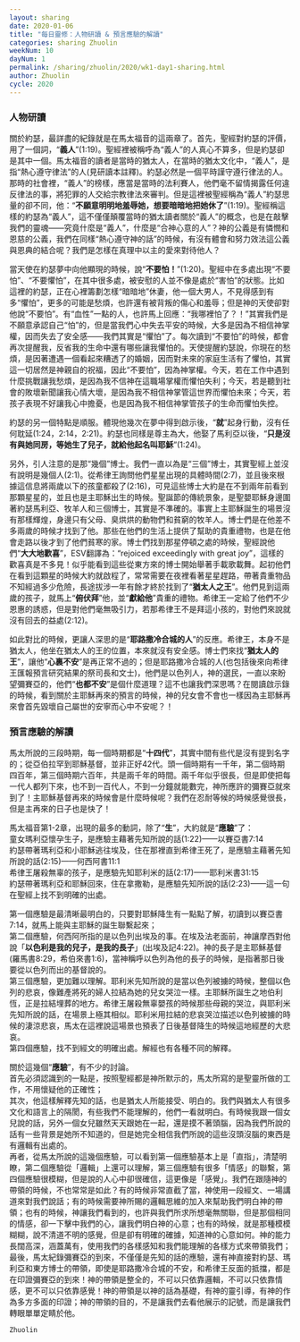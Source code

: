 ```yaml
---
layout: sharing
date: 2020-01-06
title: "每日靈修：人物研讀 & 預言應驗的解讀"
categories: sharing Zhuolin
weekNum: 10
dayNum: 1
permalink: /sharing/zhuolin/2020/wk1-day1-sharing.html
author: Zhuolin
cycle: 2020
---
```

### 人物研讀

關於約瑟，最詳盡的紀錄就是在馬太福音的這兩章了。首先，聖經對約瑟的評價，用了一個詞，“**義人**”(1:19)。聖經裡被稱呼為“義人”的人真心不算多，但是約瑟卻是其中一個。馬太福音的讀者是當時的猶太人，在當時的猶太文化中，“義人”，是指“熱心遵守律法”的人(見研讀本註釋)。約瑟必然是一個平時謹守遵行律法的人。那時的社會裡，“義人”的榜樣，應當是當時的法利賽人，他們毫不留情揭露任何違反律法的事，將犯罪的人交給宗教律法來審判。但是這裡被聖經稱為“義人”約瑟思量的卻不同，他：“**不願意明明地羞辱她，想要暗暗地把她休了**”(1:19)。聖經稱這樣的約瑟為“義人”，這不僅僅顛覆當時的猶太讀者關於“義人”的概念，也是在敲擊我們的靈魂——究竟什麼是“義人”，什麼是“合神心意的人”？神的公義是有憐憫和恩慈的公義，我們在同樣“熱心遵守神的話”的時候，有沒有體會和努力效法這公義與恩典的結合呢？我們是怎樣在真理中以主的愛來對待他人？  

當天使在約瑟夢中向他顯現的時候，說“**不要怕！**”(1:20)。聖經中在多處出現“不要怕”、“不要懼怕”，在其中很多處，被安慰的人並不像是處於“害怕”的狀態。比如這裡的約瑟，正在心裡籌劃怎樣“暗暗地”休妻，他一個大男人，不見得感到有多“懼怕”，更多的可能是愁煩，也許還有被背叛的傷心和羞辱；但是神的天使卻對他說“不要怕”。有“血性”一點的人，也許馬上回應：“我哪裡怕了？！”其實我們是不願意承認自己“怕”的，但是當我們心中失去平安的時候，大多是因為不相信神掌權，因而失去了安全感——我們其實是“懼怕”了。每次讀到“不要怕”的時候，都會再次提醒我，反省我的生命中還有哪些讓我懼怕的。天使提醒約瑟說，你現在的愁煩，是因著遭遇一個看起來糟透了的婚姻，因而對未來的家庭生活有了懼怕，其實這一切居然是神親自的祝福，因此“不要怕”，因為神掌權。今天，若在工作中遇到什麼挑戰讓我愁煩，是因為我不信神在這職場掌權而懼怕失利；今天，若是聽到社會的敗壞新聞讓我心情大壞，是因為我不相信神掌管這世界而懼怕未來；今天，若孩子表現不好讓我心中擔憂，也是因為我不相信神掌管孩子的生命而懼怕失控。  

約瑟的另一個特點是順服。體現他幾次在夢中得到啟示後，“**就**”起身行動，沒有任何耽延(1:24，2:14，2:21)。約瑟也同樣是尊主為大，他娶了馬利亞以後，“**只是沒有與她同房，等她生了兒子，就給他起名叫耶穌**”(1:24)。  

另外，引人注意的是那“幾個”博士。我們一直以為是“三個”博士，其實聖經上並沒有說明是幾個人(2:1)。從希律王詢問他們星星出現的具體時間(2:7)，並且後來根據這信息將兩歲以下的孩童都殺了(2:16)，可見這些博士大約是在不到兩年前看到那顆星星的，並且也是主耶穌出生的時候。聖誕節的傳統景象，是聖嬰耶穌身邊圍著約瑟馬利亞、牧羊人和三個博士，其實是不準確的。事實上主耶穌誕生的場景沒有那樣輝煌，身邊只有父母、臭烘烘的動物們和貧窮的牧羊人。博士們是在他差不多兩歲的時候才找到了他。那些在他們的生活上提供了幫助的貴重禮物，也是在他會走路以後才到了他們貧寒的家。博士們找到那星停頓之處的時候，聖經說他們“**大大地歡喜**”，ESV翻譯為：“rejoiced exceedingly with great joy”，這樣的歡喜真是不多見！似乎能看到這些從東方來的博士開始舉著手載歌載舞。起初他們在看到這顆星的時候大約就啟程了，常常需要在夜裡看著星星趕路，帶著貴重物品不知經過多少危險，長途拔涉一年有餘才終於找到了“**猶太人之王**”。他們見到這兩歲的孩子，就馬上“**俯伏拜**”他，並“**獻給他**”貴重的禮物。希律王一定給了他們不少恩惠的誘惑，但是對他們毫無吸引力，若那希律王不是拜這小孩的，對他們來說就沒有回去的益處(2:12)。  

如此對比的時候，更讓人深思的是“**耶路撒冷合城的人**”的反應。希律王，本身不是猶太人，他坐在猶太人的王的位置，本來就沒有安全感。博士們來找“**猶太人的王**”，讓他“**心裏不安**”是再正常不過的；但是耶路撒冷合城的人(也包括後來向希律王匯報預言研究結果的祭司長和文士)，他們是以色列人，神的選民，一直以來盼望彌賽亞的，他們“**也都不安**”是個什麼道理？這不也讓我們深思嗎？在閱讀啟示錄的時候，看到關於主耶穌再來的預言的時候，神的兒女會不會也一樣因為主耶穌再來會首先毀壞自己屬世的安寧而心中不安呢？！  

### 預言應驗的解讀  

馬太所說的三段時期，每一個時期都是“**十四代**”，其實中間有些代是沒有提到名字的；從亞伯拉罕到耶穌基督，並非正好42代。頭一個時期有一千年，第二個時期四百年，第三個時期六百年，共是兩千年的時間。兩千年似乎很長，但是即使把每一代人都列下來，也不到一百代人，不到一分鐘就能數完，神所應許的彌賽亞就來到了！主耶穌基督再來的時候會是什麼時候呢？我們在忍耐等候的時候感覺很長，但是主再來的日子也是快了！  

馬太福音第1-2章，出現的最多的動詞，除了“**生**”，大約就是“**應驗**”了：  
童女瑪利亞懷孕生子，是應驗主藉著先知所說的話(1:22)——以賽亞書7:14  
約瑟帶著瑪利亞和小耶穌逃往埃及，住在那裡直到希律王死了，是應驗主藉著先知所說的話(2:15)——何西阿書11:1  
希律王屠殺無辜的孩子，是應驗先知耶利米的話(2:17)——耶利米書31:15  
約瑟帶著瑪利亞和耶穌回來，住在拿撒勒，是應驗先知所說的話(2:23)——這一句在聖經上找不到明確的出處。  

第一個應驗是最清晰最明白的，只要對耶穌降生有一點點了解，初讀到以賽亞書7:14，就馬上能與主耶穌的誕生聯繫起來；  
第二個應驗，何西阿所指的是以色列出埃及的事。在埃及法老面前，神讓摩西對他說「**以色利是我的兒子，是我的長子**」(出埃及記4:22)。神的長子是主耶穌基督(羅馬書8:29，希伯來書1:6)，當神稱呼以色列為他的長子的時候，是指著那日後要從以色列而出的基督說的。  
第三個應驗，更加難以理解。耶利米先知所說的是當以色列被擄的時候，整個以色列的悲哀，像難產將死的婦人拉結為她的兒女哭泣一樣。主耶穌所誕生之地伯利恆，正是拉結埋葬的地方。希律王屠殺無辜嬰孩的時候那些母親的哭泣，與耶利米先知所說的話，在場景上極其相似。耶利米用拉結的悲哀哭泣描述以色列被擄的時候的淒涼悲哀，馬太在這裡說這場景也預表了日後基督降生的時候這地經歷的大悲哀。  
第四個應驗，找不到經文的明確出處。解經也有各種不同的解釋。  

關於這幾個“**應驗**”，有不少的討論。  
首先必須認識到的一點是，按照聖經都是神所默示的，馬太所寫的是聖靈所做的工作，不用懷疑他的正確性；  
其次，他這樣解釋先知的話，也是猶太人所能接受、明白的。我們與猶太人有很多文化和語言上的隔閡，有些我們不能理解的，他們一看就明白。有時候我跟一個女兒說的話，另外一個女兒雖然天天跟她在一起，還是摸不著頭腦，因為我們所說的話有一些背景是她所不知道的，但是她完全相信我們所說的這些沒頭沒腦的東西是有邏輯有出處的。  
再者，從馬太所說的這幾個應驗，可以看到第一個應驗基本上是「直指」，清楚明瞭，第二個應驗從「邏輯」上還可以理解，第三個應驗有很多「情感」的聯繫，第四個應驗很模糊，但是說的人心中卻很確信，這更像是「感覺」。我們在跟隨神的帶領的時候，不也常常是如此？有的時候非常直截了當，神使用一段經文、一場講道來對我們說話；有的時候需要神所賜的邏輯思維的加入來幫助我們明白神的帶領；也有的時候，神讓我們看到的，也許與我們所求所想毫無關聯，但是那個相同的情感，卻一下擊中我們的心，讓我們明白神的心意；也有的時候，就是那種模模糊糊，說不清道不明的感覺，但是卻有明確的確據，知道神的心意如何。神的能力長闊高深，涵蓋萬有，使用我們的各樣感知和我們能理解的各樣方式來帶領我們；  
最後，馬太紀錄彌賽亞的到來，不僅僅是先知的話的應驗，還有神直接對約瑟、瑪利亞和東方博士的帶領，即使是耶路撒冷合城的不安，和希律王反面的抵擋，都是在印證彌賽亞的到來！神的帶領是整全的，不可以只依靠邏輯，不可以只依靠情感，更不可以只依靠感覺！神的帶領是以神的話為基礎，有神的靈引導，有神的作為多方多面的印證；神的帶領的目的，不是讓我們去看他展示的記號，而是讓我們轉眼單單定睛於他。  

`Zhuolin`  
